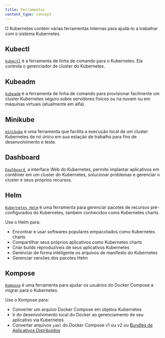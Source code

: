 ```yaml
---
title: Ferramentas
content_type: concept
---
```


<!-- overview -->
O Kubernetes contém várias ferramentas internas para ajudá-lo a trabalhar com o sistema Kubernetes.


<!-- body -->
## Kubectl

[`kubectl`](/docs/tasks/tools/install-kubectl/) é a ferramenta de linha de comando para o Kubernetes. Ela controla o gerenciador de cluster do Kubernetes.


## Kubeadm

[`kubeadm`](/docs/setup/production-environment/tools/kubeadm/install-kubeadm/) é a ferramenta de linha de comando para provisionar facilmente um cluster Kubernetes seguro sobre servidores físicos ou na nuvem ou em máquinas virtuais (atualmente em alfa).


## Minikube

[`minikube`](/docs/tasks/tools/install-minikube/) é uma ferramenta que facilita a execução local de um cluster Kubernetes de nó único em sua estação de trabalho para fins de desenvolvimento e teste.


## Dashboard

[`Dashboard`](/docs/tasks/access-application-cluster/web-ui-dashboard/), a interface Web do Kubernetes, permite implantar aplicativos em contêiner em um cluster do Kubernetes, solucionar problemas e gerenciar o cluster e seus próprios recursos.


## Helm

[`Kubernetes Helm`](https://github.com/kubernetes/helm) é uma ferramenta para gerenciar pacotes de recursos pré-configurados do Kubernetes, também conhecidos como Kubernetes charts.

Use o Helm para:

* Encontrar e usar softwares populares empacotados como Kubernetes charts
* Compartilhar seus próprios aplicativos como Kubernetes charts
* Criar builds reproduzíveis de seus aplicativos Kubernetes
* Gerenciar de forma inteligente os arquivos de manifesto do Kubernetes
* Gerenciar versões dos pacotes Helm


## Kompose

[`Kompose`](https://github.com/kubernetes-incubator/kompose) é uma ferramenta para ajudar os usuários do Docker Compose a migrar para o Kubernetes.

Use o Kompose para:

* Converter um arquivo Docker Compose em objetos Kubernetes
* Ir do desenvolvimento local do Docker ao gerenciamento de seu aplicativo via Kubernetes
* Converter arquivos `yaml` do Docker Compose v1 ou v2 ou [Bundles de Aplicativos Distribuídos](https://docs.docker.com/compose/bundles/)

